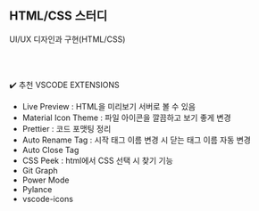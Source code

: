 ## HTML/CSS 스터디
UI/UX 디자인과 구현(HTML/CSS)

<br>
<br>

✔️ 추천 VSCODE EXTENSIONS

- Live Preview : HTML을 미리보기 서버로 볼 수 있음
- Material Icon Theme : 파일 아이콘을 깔끔하고 보기 좋게 변경
- Prettier : 코드 포맷팅 정리
- Auto Rename Tag : 시작 태그 이름 변경 시 닫는 태그 이름 자동 변경
- Auto Close Tag
- CSS Peek : html에서 CSS 선택 시 찾기 기능
- Git Graph
- Power Mode
- Pylance
- vscode-icons
